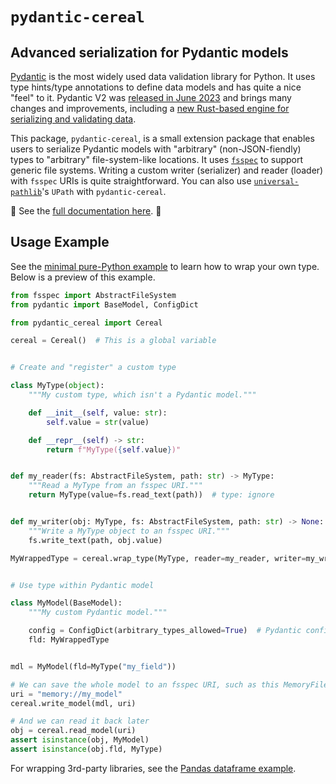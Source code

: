 # `pydantic-cereal`

## Advanced serialization for Pydantic models

[Pydantic](https://docs.pydantic.dev/latest/) is the most widely used data validation library for Python.
It uses type hints/type annotations to define data models and has quite a nice "feel" to it.
Pydantic V2 was [released in June 2023](https://docs.pydantic.dev/2.0/blog/pydantic-v2-final/) and
brings many changes and improvements, including a
[new Rust-based engine for serializing and validating data](https://github.com/pydantic/pydantic-core).

This package, `pydantic-cereal`, is a small extension package that enables users to serialize Pydantic
models with "arbitrary" (non-JSON-fiendly) types to "arbitrary" file-system-like locations.
It uses [`fsspec`](https://filesystem-spec.readthedocs.io/en/latest/) to support generic file systems.
Writing a custom writer (serializer) and reader (loader) with `fsspec` URIs is quite straightforward.
You can also use [`universal-pathlib`](https://pypi.org/project/universal-pathlib/)'s
`UPath` with `pydantic-cereal`.

📘 See the [full documentation here](https://pydantic-cereal.readthedocs.io/). 📘

## Usage Example

See the [minimal pure-Python example](./docs/examples/minimal.ipynb) to learn how to wrap your own type.
Below is a preview of this example.

```python
from fsspec import AbstractFileSystem
from pydantic import BaseModel, ConfigDict

from pydantic_cereal import Cereal

cereal = Cereal()  # This is a global variable


# Create and "register" a custom type

class MyType(object):
    """My custom type, which isn't a Pydantic model."""

    def __init__(self, value: str):
        self.value = str(value)

    def __repr__(self) -> str:
        return f"MyType({self.value})"


def my_reader(fs: AbstractFileSystem, path: str) -> MyType:
    """Read a MyType from an fsspec URI."""
    return MyType(value=fs.read_text(path))  # type: ignore


def my_writer(obj: MyType, fs: AbstractFileSystem, path: str) -> None:
    """Write a MyType object to an fsspec URI."""
    fs.write_text(path, obj.value)

MyWrappedType = cereal.wrap_type(MyType, reader=my_reader, writer=my_writer)


# Use type within Pydantic model

class MyModel(BaseModel):
    """My custom Pydantic model."""

    config = ConfigDict(arbitrary_types_allowed=True)  # Pydantic configuration
    fld: MyWrappedType


mdl = MyModel(fld=MyType("my_field"))

# We can save the whole model to an fsspec URI, such as this MemoryFileSystem
uri = "memory://my_model"
cereal.write_model(mdl, uri)

# And we can read it back later
obj = cereal.read_model(uri)
assert isinstance(obj, MyModel)
assert isinstance(obj.fld, MyType)
```

For wrapping 3rd-party libraries, see the [Pandas dataframe example](./docs/examples/pandas.ipynb).

